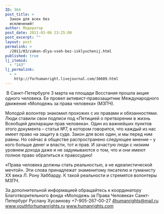 ```yaml
---
ID: 364
post_title: >
  Закон для всех без
  исключений!
author: Модератор
post_date: 2011-03-06 23:25:00
post_excerpt: ""
layout: post
permalink: >
  /2011/03/zakon-dlya-vseh-bez-isklyuchenij.html
published: true
lj_itemid:
  - "143"
lj_permalink:
  - >
    http://forhumanright.livejournal.com/36609.html
---
```

&nbsp;В Санкт-Петербурге 3 марта на площади Восстания прошла акция одного человека. Ее провел активист-правозащитник Международного движения &laquo;Молодежь за права человека&raquo; (МЗПЧ).

Молодой волонтер знакомил прохожих с их правами и обязанностями. Люди ставили свои подписи под &laquo;Петицией о претворении в жизнь Всеобщей декларации прав человека&raquo;. Один из важнейших пунктов этого документа &ndash; статья №7, в котором говорится, что каждый из нас имеет право на защиту в суде. Закон для всех один, и мы перед ним равны. Но сейчас в обществе распространено следующее мнение &ndash; у кого больше денег и власти, тот и прав. И зачастую люди с низким уровнем дохода даже и не задумываются о том, что и они имеют полное право обратиться к правосудию!

&laquo;Права человека должны стать реальностью, а не идеалистической мечтой&raquo;. Эти слова принадлежат знаменитому писателю и гуманисту ХХ века Л. Рону Хаббарду. К такой реальности и стремятся волонтеры МЗПЧ.

За дополнительной информацией обращайтесь к координатору
Благотворительного фонда &laquo;Молодежь за Права Человека&raquo; Санкт-Петербург
Руслану Хусаинову
+7-905-267-00-27
4humanrights@mail.ru
www.youthforhumanrights.ru
www.humanrights.com